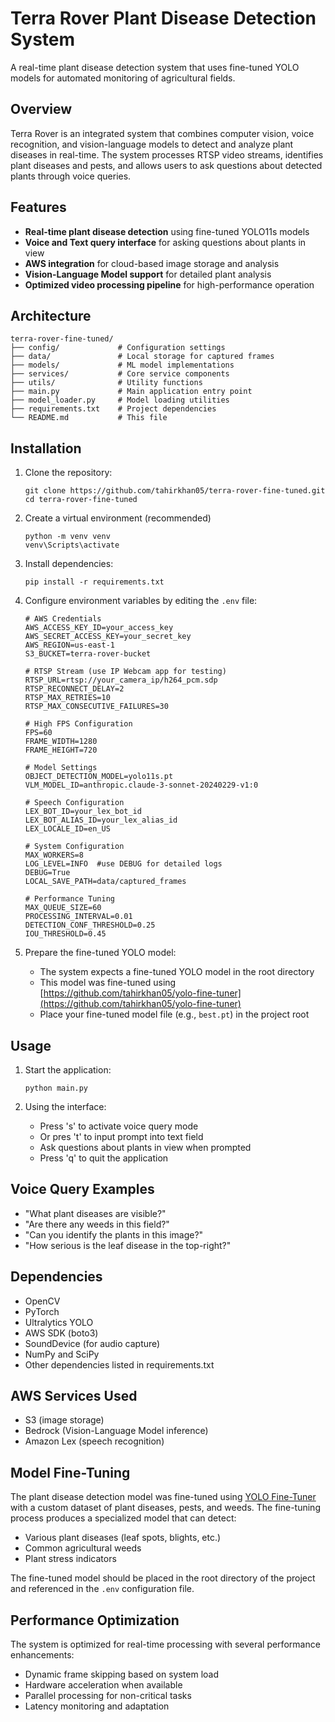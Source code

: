 # Terra Rover Plant Disease Detection System

A real-time plant disease detection system that uses fine-tuned YOLO models for automated monitoring of agricultural fields.

## Overview

Terra Rover is an integrated system that combines computer vision, voice recognition, and vision-language models to detect and analyze plant diseases in real-time. The system processes RTSP video streams, identifies plant diseases and pests, and allows users to ask questions about detected plants through voice queries.

## Features

- **Real-time plant disease detection** using fine-tuned YOLO11s models
- **Voice and Text query interface** for asking questions about plants in view
- **AWS integration** for cloud-based image storage and analysis
- **Vision-Language Model support** for detailed plant analysis
- **Optimized video processing pipeline** for high-performance operation

## Architecture

```
terra-rover-fine-tuned/
├── config/             # Configuration settings
├── data/               # Local storage for captured frames
├── models/             # ML model implementations
├── services/           # Core service components
├── utils/              # Utility functions
├── main.py             # Main application entry point
├── model_loader.py     # Model loading utilities
├── requirements.txt    # Project dependencies
└── README.md           # This file
```

## Installation

1. Clone the repository:
   ```
   git clone https://github.com/tahirkhan05/terra-rover-fine-tuned.git
   cd terra-rover-fine-tuned
   ```

2. Create a virtual environment (recommended)
   ```
   python -m venv venv
   venv\Scripts\activate
   ```

3. Install dependencies:
   ```
   pip install -r requirements.txt
   ```

4. Configure environment variables by editing the `.env` file:
   ```
   # AWS Credentials
   AWS_ACCESS_KEY_ID=your_access_key
   AWS_SECRET_ACCESS_KEY=your_secret_key
   AWS_REGION=us-east-1
   S3_BUCKET=terra-rover-bucket 

   # RTSP Stream (use IP Webcam app for testing)
   RTSP_URL=rtsp://your_camera_ip/h264_pcm.sdp
   RTSP_RECONNECT_DELAY=2
   RTSP_MAX_RETRIES=10
   RTSP_MAX_CONSECUTIVE_FAILURES=30

   # High FPS Configuration
   FPS=60
   FRAME_WIDTH=1280
   FRAME_HEIGHT=720

   # Model Settings
   OBJECT_DETECTION_MODEL=yolo11s.pt
   VLM_MODEL_ID=anthropic.claude-3-sonnet-20240229-v1:0

   # Speech Configuration
   LEX_BOT_ID=your_lex_bot_id
   LEX_BOT_ALIAS_ID=your_lex_alias_id
   LEX_LOCALE_ID=en_US

   # System Configuration
   MAX_WORKERS=8
   LOG_LEVEL=INFO  #use DEBUG for detailed logs
   DEBUG=True
   LOCAL_SAVE_PATH=data/captured_frames

   # Performance Tuning
   MAX_QUEUE_SIZE=60
   PROCESSING_INTERVAL=0.01
   DETECTION_CONF_THRESHOLD=0.25
   IOU_THRESHOLD=0.45
   ```

5. Prepare the fine-tuned YOLO model:
   - The system expects a fine-tuned YOLO model in the root directory
   - This model was fine-tuned using [https://github.com/tahirkhan05/yolo-fine-tuner](https://github.com/tahirkhan05/yolo-fine-tuner)
   - Place your fine-tuned model file (e.g., `best.pt`) in the project root

## Usage

1. Start the application:
   ```
   python main.py
   ```

2. Using the interface:
   - Press 's' to activate voice query mode
   - Or pres 't' to input prompt into text field
   - Ask questions about plants in view when prompted
   - Press 'q' to quit the application

## Voice Query Examples

- "What plant diseases are visible?"
- "Are there any weeds in this field?"
- "Can you identify the plants in this image?"
- "How serious is the leaf disease in the top-right?"

## Dependencies

- OpenCV
- PyTorch
- Ultralytics YOLO
- AWS SDK (boto3)
- SoundDevice (for audio capture)
- NumPy and SciPy
- Other dependencies listed in requirements.txt

## AWS Services Used

- S3 (image storage)
- Bedrock (Vision-Language Model inference)
- Amazon Lex (speech recognition)

## Model Fine-Tuning

The plant disease detection model was fine-tuned using [YOLO Fine-Tuner](https://github.com/tahirkhan05/yolo-fine-tuner) with a custom dataset of plant diseases, pests, and weeds. The fine-tuning process produces a specialized model that can detect:

- Various plant diseases (leaf spots, blights, etc.)
- Common agricultural weeds
- Plant stress indicators

The fine-tuned model should be placed in the root directory of the project and referenced in the `.env` configuration file.

## Performance Optimization

The system is optimized for real-time processing with several performance enhancements:
- Dynamic frame skipping based on system load
- Hardware acceleration when available
- Parallel processing for non-critical tasks
- Latency monitoring and adaptation
